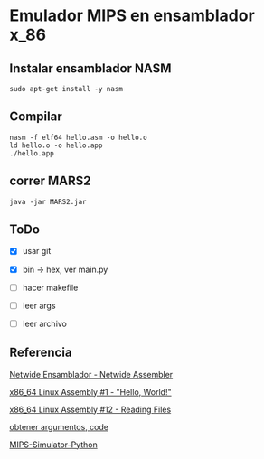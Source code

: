 #  Emulador MIPS en ensamblador x_86 


## Instalar ensamblador NASM

```shell
sudo apt-get install -y nasm
```


## Compilar

```shell
nasm -f elf64 hello.asm -o hello.o
ld hello.o -o hello.app
./hello.app
```


## correr MARS2

```shell
java -jar MARS2.jar
```


## ToDo

- [x] usar git
- [x] bin -> hex, ver main.py
- [ ] hacer makefile
- [ ] leer args
- [ ] leer archivo


## Referencia

[Netwide Ensamblador - Netwide Assembler](https://es.qwe.wiki/wiki/Netwide_Assembler])

[x86_64 Linux Assembly #1 - "Hello, World!"](https://www.youtube.com/watch?v=VQAKkuLL31g])

[x86_64 Linux Assembly #12 - Reading Files](https://www.youtube.com/watch?v=BljOGzRP_Ws])

[obtener argumentos, code](https://gist.github.com/Gydo194/730c1775f1e05fdca6e9b0c175636f5b])

[MIPS-Simulator-Python](https://github.com/GeorgeSaman/MIPS-Simulator-Python)

